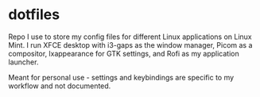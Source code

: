 # dotfiles
Repo I use to store my config files for different Linux applications on Linux Mint. I run XFCE desktop with i3-gaps as the window manager, Picom as a compositor, lxappearance for GTK settings, and Rofi as my application launcher. 

Meant for personal use - settings and keybindings are specific to my workflow and not documented.
